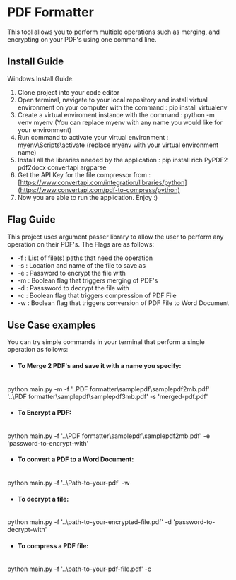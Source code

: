# PDF Formatter
This tool allows you to perform multiple operations such as merging, and encrypting on your PDF's using one command line.

## Install Guide

Windows Install Guide:
1) Clone project into your code editor
2) Open terminal, navigate to your local repository and install virtual environment on your computer with the command : pip install virtualenv
3) Create a virtual enviroment instance with the command :  python -m venv myenv (You can replace myenv with any name you would like for your environment)
4) Run command to activate your virtual environment : myenv\Scripts\activate (replace myenv with your virtual environment name)
5) Install all the libraries needed by the application : pip install rich PyPDF2 pdf2docx convertapi argparse
6) Get the API Key for the file compressor from : [https://www.convertapi.com/integration/libraries/python](https://www.convertapi.com/pdf-to-compress/python)
7) Now you are able to run the application. Enjoy :)


## Flag Guide
This project uses argument passer library to allow the user to perform any operation on their PDF's. The Flags are as follows:
  - -f : List of file(s) paths that need the operation <br>
  - -s : Location and name of the file to save as <br>
  - -e : Password to encrypt the file with <br>
  - -m : Boolean flag that triggers merging of PDF's <br>
  - -d : Passsword to decrypt the file with <br>
  - -c : Boolean flag that triggers compression of PDF File <br>
  - -w : Boolean flag that triggers conversion of PDF File to Word Document <br>

  ## Use Case examples
  You can try simple commands in your terminal that perform a single operation as follows: 

  - #### To Merge 2 PDF's and save it with a name you specify:<br>
  <br>
python main.py -m -f '..PDF formatter\samplepdf\samplepdf2mb.pdf' '..\PDF formatter\samplepdf\samplepdf3mb.pdf' -s 'merged-pdf.pdf'

 - #### To Encrypt a PDF:<br>
 <br>
  python main.py -f '..\PDF formatter\samplepdf\samplepdf2mb.pdf' -e 'password-to-encrypt-with'
  
  - #### To convert a PDF to a Word Document:<br>
 <br>
  python main.py -f '..\Path-to-your-pdf' -w
  
  - #### To decrypt a file:<br>
  <br>
  python main.py -f '..\path-to-your-encrypted-file.pdf' -d 'password-to-decrypt-with'
  
  - #### To compress a PDF file:<br>
  <br>
  python main.py -f '..\path-to-your-pdf-file.pdf' -c

  
